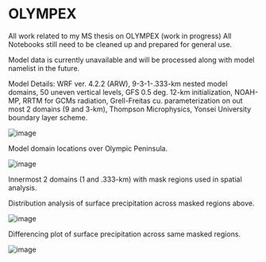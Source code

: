 # OLYMPEX
All work related to my MS thesis on OLYMPEX (work in progress)
All Notebooks still need to be cleaned up and prepared for general use.

Model data is currently unavailable and will be processed along with model namelist in the future.

Model Details: WRF ver. 4.2.2 (ARW), 9-3-1-.333-km nested model domains, 50 uneven vertical levels, GFS 0.5 deg. 12-km initialization, NOAH-MP, RRTM for GCMs radiation, Grell-Freitas cu. parameterization on out most 2 domains (9 and 3-km), Thompson Microphysics, Yonsei University boundary layer scheme.

![image](https://user-images.githubusercontent.com/96263008/200060058-4060b086-a13b-4103-a178-632a883ab1dd.png)

Model domain locations over Olympic Peninsula.

![image](https://user-images.githubusercontent.com/96263008/200060277-90fa2829-5340-481c-8f69-37b796d971f6.png)

Innermost 2 domains (1 and .333-km) with mask regions used in spatial analysis.


Distribution analysis of surface precipitation across masked regions above.

![image](https://user-images.githubusercontent.com/96263008/200063327-b434e39c-49b8-4cc1-a187-8fee941d7bd1.png)

Differencing plot of surface precipitation across same masked regions.

![image](https://user-images.githubusercontent.com/96263008/200063413-a94dea3d-85eb-4090-a393-46f7480bed6c.png)
